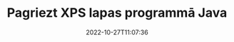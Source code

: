 ---
############################# Static ############################
layout: "auto-gen-merger"
date: 2022-10-27T11:07:36
draft: false
otherformats: pdf tex epub

############################# Head ############################
head_title: "Pagriezt XPS lapas Java — pagriezt 90, 180, 270 leņķī"
head_description: "Pagrieziet noteiktas vai visas XPS faila dokumenta lapas 90, 180, 270 leņķī, izmantojot dokumentu apvienošanas API."

############################# Header ############################
title: "Pagriezt XPS lapas programmā Java"
description: "Pagrieziet XPS lapas ar dažām Java koda rindām."
bg_image: "https://cms.admin.containerize.com/templates/aspose/App_Themes/V3/images/bg/header1.png"
bg_overlay: false
button:
    enable: true
    icon: "fas fa-arrow-down"
    label: "Lejupielādēt bezmaksas izmēģinājuma versiju"
    link: "https://downloads.groupdocs.com/merger/java"

############################# SubMenu ############################
submenu:
    enable: true

    left:
        img_alt: "GroupDocs.Merger for Java"
        image: "https://cms.admin.containerize.com/templates/groupdocs/images/product-logos/90x90-noborder/groupdocs-merger-java.png"
        product: "GroupDocs.Merger"
        platform: "Java"

    middle:
        button:

            # button loop
            - link: "https://apireference.groupdocs.com/merger/java"
              text: "API atsauce"

            # button loop
            - link: "https://github.com/groupdocs-merger"
              text: "Kodu piemēri"

            # button loop
            - link: "https://products.groupdocs.app/merger/family"
              text: "Tiešraides demonstrācijas"

            # button loop
            - link: "https://purchase.groupdocs.com/pricing/merger/java"
              text: "Cenu noteikšana"

    right:
        link_download: "https://downloads.groupdocs.com/merger"
        link_learn: "https://docs.groupdocs.com/merger/java"
        link_buy: "https://purchase.groupdocs.com"

############################# About ############################
about:
    enable: true
    title: "Par GroupDocs.Merger for Java API"
    content: |
        [GroupDocs.Merger for Java](/lv/merger/java/) piedāvā vienkāršu risinājumu, lai droši apvienotu un sadalītu dažādus dokumentu formātus, tostarp PDF, Microsoft Office (Word, Excel, PowerPoint). , OneNote), OpenDocument, HTML, attēli un daudzas citas Java lietojumprogrammās. Pievienojot tikai dažas koda rindiņas, veiciet vairākas dokumenta darbības, piemēram, pārvietojiet, noņemiet, pagrieziet, apmainiet, izvelciet vai mainiet lappušu orientāciju dokumentos. Dokumentu apvienošanas API atbalsta arī dokumentu lapu priekšskatīšanu kā attēlu, lai analizētu dokumenta struktūru, formatējumu un lapas saturu.
        
        GroupDocs.Merger API ir pareizā izvēle korporatīvajiem risinājumiem, kuriem nepieciešamas failu lapu rotācijas funkcijas. Šīs API tiek labi atbalstītas visās lielākajās operētājsistēmās un platformās, tostarp J2SE 7.0 (1.7), J2SE 8.0 (1.8), Java 10.

############################# Steps ############################
steps:
    enable: true
    title_left: "Pagriezt XPS faila lapas pakalpojumā Java"
    content_left: |
        [GroupDocs.Merger for Java](/lv/merger/java/) ļauj Java izstrādātājiem viegli pagriezt dažas konkrētas vai visas lapas XPS failā ar 90 , 180 vai 270 griešanās leņķis, veicot dažas vienkāršas darbības.
        
        * Inicializējiet **RotateOptions** ar vēlamo pagriešanas leņķi un lappušu numuriem.
        * Izveidojiet jaunu **Merger** gadījumu un norādiet avota dokumenta ceļu kā konstruktora parametru.
        * Izsauciet **rotatePages** un nododiet objektam **RotateOptions**.
        * Izsauciet **save** un norādiet faila ceļu, lai saglabātu iegūto dokumentu.

    title_right: "Sistēmas prasības"
    content_right: |
        GroupDocs.Merger for Java API tiek atbalstītas visās lielākajās platformās un operētājsistēmās. Pirms tālāk norādītā koda izpildes, lūdzu, pārliecinieties, vai jūsu sistēmā ir instalēti šādi priekšnosacījumi.

        * Operētājsistēmas: Microsoft Windows, Linux, MacOS
        * Izstrādes vides: NetBeans, IntelliJ IDEA, Eclipse
        * Ietvari: J2SE 7.0 (1.7), J2SE 8.0 (1.8), Java 10
        * Lejupielādējiet jaunāko GroupDocs.Merger for Java versiju no [Maven](https://repository.groupdocs.com/webapp/#/artifacts/browse/tree/General/repo/com/groupdocs/groupdocs-merger)
         
    code: |
     {{% merger/additional-styles %}}
     {{< merger/code-merger title="Kā pagriezt XPS faila lapas, izmantojot Java piemēra kodu">}}

        ```java    
        // Pagrieziet XPS faila lapas, izmantojot GroupDocs.Merger API
        // Inicializējiet RotateOptions klasi, lai norādītu pagriešanas leņķi un pagriežamo lappušu numurus
        RotateOptions rotateOptions = new RotateOptions(RotateMode.Rotate180, new int[] { 2, 3 });

        // Izveidot saplūšanu, ievadot XPS dokumentu
        Merger merger = new Merger("input.xps");

        // Izsauciet metodi rotatePages un nododiet tai RotateOptions objektu
        merger.rotatePages(rotateOptions);
    
        // Izsauciet saglabāšanas metodi un nododiet vajadzīgo faila ceļu, lai saglabātu izvaddokumentu
        merger.save("output.xps");
        ```
     {{< /merger/code-merger >}}

############################# Demos ############################
demos:
    enable: true
    title: "Tiešraides demonstrācijas — pagrieziet XPS failu lapas tiešsaistē"
    content: |
       Pagrieziet XPS faila lapas tūlīt, apmeklējot vietni [GroupDocs.Merger Live Demos](https://products.groupdocs.app/splitter/rotate-pages/xps).
       Tiešraides demonstrācijai ir šādas priekšrocības.
        
############################# About Formats ############################
about_formats:
    enable: true

############################# More Formats ############################
more_formats:
    enable: true
    title: "Pagriezt citu dokumentu formātu lapas"
    content: |
        Java dokumentē apvienošanas un sadalīšanas API failu formātiem un attēliem. Pagrieziet dažus populāros failu formātus, kā norādīts tālāk.

############################# Back to top ###############################
back_to_top:
    enable: true
---